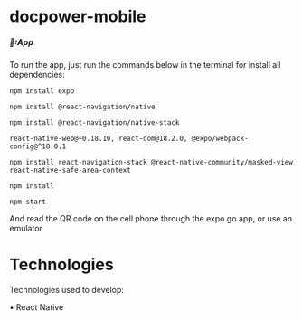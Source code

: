 # docpower-mobile

##### 📱:App

To run the app, just run the commands below in the terminal for install all dependencies:

```shell
npm install expo
```

```shell
npm install @react-navigation/native
```

```shell
npm install @react-navigation/native-stack
```

```shell
react-native-web@~0.18.10, react-dom@18.2.0, @expo/webpack-config@^18.0.1
```
```shell
npm install react-navigation-stack @react-native-community/masked-view react-native-safe-area-context
```

```shell
npm install
```

```shell
npm start
```

And read the QR code on the cell phone through the expo go app, or use an emulator

# Technologies

Technologies used to develop:

• React Native
